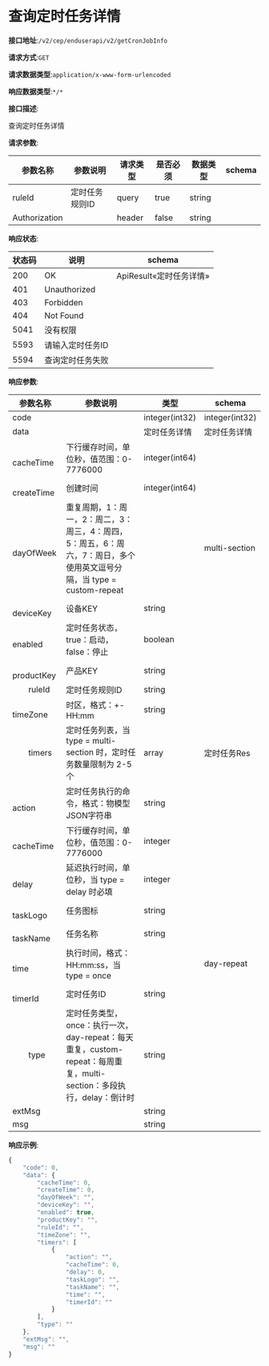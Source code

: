 # 查询定时任务详情


**接口地址**:`/v2/cep/enduserapi/v2/getCronJobInfo`


**请求方式**:`GET`


**请求数据类型**:`application/x-www-form-urlencoded`


**响应数据类型**:`*/*`


**接口描述**:<p>查询定时任务详情</p>


**请求参数**:


| 参数名称      | 参数说明       | 请求类型 | 是否必须 | 数据类型 | schema |
| ------------- | -------------- | -------- | -------- | -------- | ------ |
| ruleId        | 定时任务规则ID | query    | true     | string   |        |
| Authorization |                | header   | false    | string   |        |


**响应状态**:


| 状态码 | 说明             | schema                  |
| ------ | ---------------- | ----------------------- |
| 200    | OK               | ApiResult«定时任务详情» |
| 401    | Unauthorized     |                         |
| 403    | Forbidden        |                         |
| 404    | Not Found        |                         |
| 5041   | 没有权限         |                         |
| 5593   | 请输入定时任务ID |                         |
| 5594   | 查询定时任务失败 |                         |


**响应参数**:


| 参数名称                          | 参数说明                                                     | 类型           | schema         |
| --------------------------------- | ------------------------------------------------------------ | -------------- | -------------- |
| code                              |                                                              | integer(int32) | integer(int32) |
| data                              |                                                              | 定时任务详情   | 定时任务详情   |
| &emsp;&emsp;cacheTime             | 下行缓存时间，单位秒，值范围：0-7776000                      | integer(int64) |                |
| &emsp;&emsp;createTime            | 创建时间                                                     | integer(int64) |                |
| &emsp;&emsp;dayOfWeek             | 重复周期，1：周一，2：周二，3：周三，4：周四，5：周五，6：周六，7：周日，多个使用英文逗号分隔，当 type = custom-repeat |                | multi-section  |
| &emsp;&emsp;deviceKey             | 设备KEY                                                      | string         |                |
| &emsp;&emsp;enabled               | 定时任务状态，true：启动，false：停止                        | boolean        |                |
| &emsp;&emsp;productKey            | 产品KEY                                                      | string         |                |
| &emsp;&emsp;ruleId                | 定时任务规则ID                                               | string         |                |
| &emsp;&emsp;timeZone              | 时区，格式：+-HH:mm                                          | string         |                |
| &emsp;&emsp;timers                | 定时任务列表，当 type = multi-section 时，定时任务数量限制为 2-5 个 | array          | 定时任务Res    |
| &emsp;&emsp;&emsp;&emsp;action    | 定时任务执行的命令，格式：物模型JSON字符串                   | string         |                |
| &emsp;&emsp;&emsp;&emsp;cacheTime | 下行缓存时间，单位秒，值范围：0-7776000                      | integer        |                |
| &emsp;&emsp;&emsp;&emsp;delay     | 延迟执行时间，单位秒，当 type = delay 时必填                 | integer        |                |
| &emsp;&emsp;&emsp;&emsp;taskLogo  | 任务图标                                                     | string         |                |
| &emsp;&emsp;&emsp;&emsp;taskName  | 任务名称                                                     | string         |                |
| &emsp;&emsp;&emsp;&emsp;time      | 执行时间，格式：HH:mm:ss，当 type = once                     |                | day-repeat     |
| &emsp;&emsp;&emsp;&emsp;timerId   | 定时任务ID                                                   | string         |                |
| &emsp;&emsp;type                  | 定时任务类型，once：执行一次，day-repeat：每天重复，custom-repeat：每周重复，multi-section：多段执行，delay：倒计时 | string         |                |
| extMsg                            |                                                              | string         |                |
| msg                               |                                                              | string         |                |


**响应示例**:
```javascript
{
	"code": 0,
	"data": {
		"cacheTime": 0,
		"createTime": 0,
		"dayOfWeek": "",
		"deviceKey": "",
		"enabled": true,
		"productKey": "",
		"ruleId": "",
		"timeZone": "",
		"timers": [
			{
				"action": "",
				"cacheTime": 0,
				"delay": 0,
				"taskLogo": "",
				"taskName": "",
				"time": "",
				"timerId": ""
			}
		],
		"type": ""
	},
	"extMsg": "",
	"msg": ""
}
```
